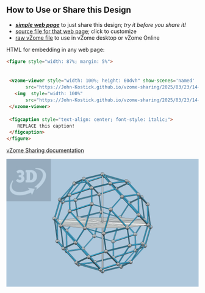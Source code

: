 
## How to Use or Share this Design

 - [***simple web page***](<https://John-Kostick.github.io/vzome-sharing/2025/03/23/14-20-55-20-octahedra-from-SV/>) to just share this design; *try it before you share it!*
 - [source file for that web page](<https://github.com/John-Kostick/vzome-sharing/edit/main/2025/03/23/14-20-55-20-octahedra-from-SV/index.md>); click to customize
 - [raw vZome file](<https://raw.githubusercontent.com/John-Kostick/vzome-sharing/main/2025/03/23/14-20-55-20-octahedra-from-SV/20-octahedra-from-SV.vZome>) to use in vZome desktop or vZome Online
 
 HTML for embedding in any web page:
 ```html
<figure style="width: 87%; margin: 5%">
  
  
  <vzome-viewer style="width: 100%; height: 60dvh" show-scenes='named'
        src="https://John-Kostick.github.io/vzome-sharing/2025/03/23/14-20-55-20-octahedra-from-SV/20-octahedra-from-SV.vZome" >
    <img  style="width: 100%"
        src="https://John-Kostick.github.io/vzome-sharing/2025/03/23/14-20-55-20-octahedra-from-SV/20-octahedra-from-SV.png" >
  </vzome-viewer>

  <figcaption style="text-align: center; font-style: italic;">
     REPLACE this caption!
  </figcaption>
</figure>

 ```

[vZome Sharing documentation](https://vzome.github.io/vzome/sharing.html#how-it-works)

![Image](<20-octahedra-from-SV.png>)

